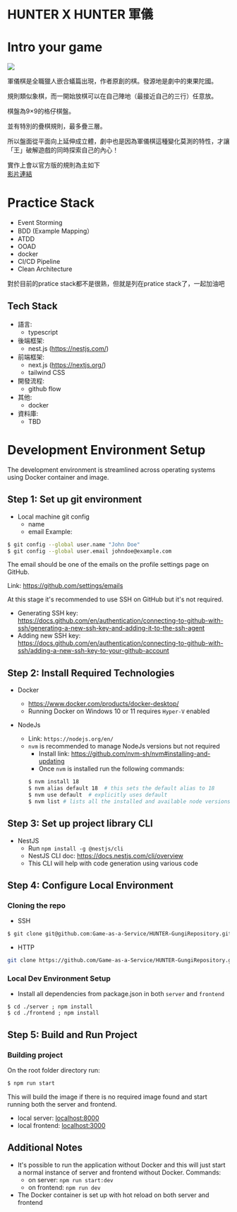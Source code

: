 # HUNTER X HUNTER 軍儀

# Intro your game
![](https://cdn.discordapp.com/attachments/1055174759186448514/1055174759400345601/0vRfFcw.png)

軍儀棋是全職獵人嵌合蟻篇出現，作者原創的棋。發源地是劇中的東果陀國。

規則類似象棋，而一開始放棋可以在自己陣地（最接近自己的三行）任意放。

棋盤為9×9的格仔棋盤。

並有特別的疊棋規則，最多疊三層。

所以盤面從平面向上延伸成立體，劇中也是因為軍儀棋這種變化莫測的特性，才讓「王」破解遊戲的同時探索自己的內心！

實作上會以官方版的規則為主如下  
[影片連結](https://www.youtube.com/watch?v=PapqlNp8K5U)

# Practice Stack
- Event Storming 
- BDD (Example Mapping）
- ATDD
- OOAD
- docker
- CI/CD Pipeline
- Clean Architecture

對於目前的pratice stack都不是很熟，但就是列在pratice stack了，一起加油吧

## Tech Stack
- 語言:
   + typescript
- 後端框架:
   + nest.js (https://nestjs.com/)
- 前端框架: 
   + next.js (https://nextjs.org/)
   + tailwind CSS
- 開發流程:
   + github flow
- 其他: 
   + docker
- 資料庫:
   + TBD

# Development Environment Setup

The development environment is streamlined across operating systems using Docker container and image.

## Step 1: Set up git environment
* Local machine git config
   * name
   * email
Example:
```bash
$ git config --global user.name "John Doe"
$ git config --global user.email johndoe@example.com
```
The email should be one of the emails on the profile settings page on GitHub.

Link: https://github.com/settings/emails

At this stage it's recommended to use SSH on GitHub but it's not required.

* Generating SSH key: https://docs.github.com/en/authentication/connecting-to-github-with-ssh/generating-a-new-ssh-key-and-adding-it-to-the-ssh-agent
* Adding new SSH key: https://docs.github.com/en/authentication/connecting-to-github-with-ssh/adding-a-new-ssh-key-to-your-github-account

## Step 2: Install Required Technologies
* Docker
   * https://www.docker.com/products/docker-desktop/
   * Running Docker on Windows 10 or 11 requires `Hyper-V` enabled

* NodeJs
   * Link: `https://nodejs.org/en/`
   * `nvm` is recommended to manage NodeJs versions but not required
      * Install link: https://github.com/nvm-sh/nvm#installing-and-updating
      * Once `nvm` is installed run the following commands:
      ```bash
      $ nvm install 18
      $ nvm alias default 18  # this sets the default alias to 18
      $ nvm use default  # explicitly uses default
      $ nvm list # lists all the installed and available node versions
      ```

## Step 3: Set up project library CLI
* NestJS
   * Run `npm install -g @nestjs/cli`
   * NestJS CLI doc: https://docs.nestjs.com/cli/overview
   * This CLI will help with code generation using various code

## Step 4: Configure Local Environment

### Cloning the repo
* SSH
```bash
$ git clone git@github.com:Game-as-a-Service/HUNTER-GungiRepository.git
```
* HTTP
```bash
git clone https://github.com/Game-as-a-Service/HUNTER-GungiRepository.git
```

### Local Dev Environment Setup

* Install all dependencies from package.json in both `server` and `frontend`

```
$ cd ./server ; npm install
$ cd ./frontend ; npm install
```

## Step 5: Build and Run Project

### Building project

On the root folder directory run:
```bash
$ npm run start
```
This will build the image if there is no required image found and start running both the server and frontend.

* local server:   [localhost:8000](localhost:8000)
* local frontend: [localhost:3000](localhost:3000)


## Additional Notes
* It's possible to run the application without Docker and this will just start a normal instance of server and frontend without Docker. Commands:
   * on server: `npm run start:dev`
   * on frontend: `npm run dev`
* The Docker container is set up with hot reload on both server and frontend
